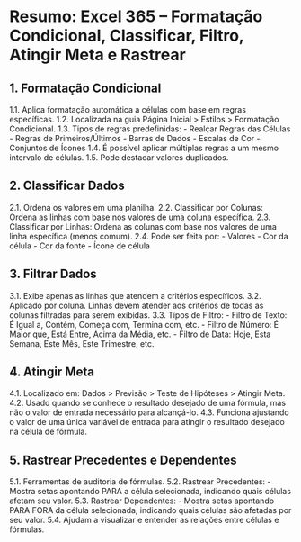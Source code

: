 # Resumo: Excel 365 – Formatação Condicional, Classificar, Filtro, Atingir Meta e Rastrear

## 1. Formatação Condicional
1.1. Aplica formatação automática a células com base em regras específicas.
1.2. Localizada na guia Página Inicial > Estilos > Formatação Condicional.
1.3. Tipos de regras predefinidas:
    - Realçar Regras das Células
    - Regras de Primeiros/Últimos
    - Barras de Dados
    - Escalas de Cor
    - Conjuntos de Ícones
1.4. É possível aplicar múltiplas regras a um mesmo intervalo de células.
1.5. Pode destacar valores duplicados.

## 2. Classificar Dados
2.1. Ordena os valores em uma planilha.
2.2. Classificar por Colunas: Ordena as linhas com base nos valores de uma coluna específica.
2.3. Classificar por Linhas: Ordena as colunas com base nos valores de uma linha específica (menos comum).
2.4. Pode ser feita por:
    - Valores
    - Cor da célula
    - Cor da fonte
    - Ícone de célula

## 3. Filtrar Dados
3.1. Exibe apenas as linhas que atendem a critérios específicos.
3.2. Aplicado por coluna. Linhas devem atender aos critérios de todas as colunas filtradas para serem exibidas.
3.3. Tipos de Filtro:
    - Filtro de Texto: É Igual a, Contém, Começa com, Termina com, etc.
    - Filtro de Número: É Maior que, Está Entre, Acima da Média, etc.
    - Filtro de Data: Hoje, Esta Semana, Este Mês, Este Trimestre, etc.

## 4. Atingir Meta
4.1. Localizado em: Dados > Previsão > Teste de Hipóteses > Atingir Meta.
4.2. Usado quando se conhece o resultado desejado de uma fórmula, mas não o valor de entrada necessário para alcançá-lo.
4.3. Funciona ajustando o valor de uma única variável de entrada para atingir o resultado desejado na célula de fórmula.

## 5. Rastrear Precedentes e Dependentes
5.1. Ferramentas de auditoria de fórmulas.
5.2. Rastrear Precedentes:
    - Mostra setas apontando PARA a célula selecionada, indicando quais células afetam seu valor.
5.3. Rastrear Dependentes:
    - Mostra setas apontando PARA FORA da célula selecionada, indicando quais células são afetadas por seu valor.
5.4. Ajudam a visualizar e entender as relações entre células e fórmulas.